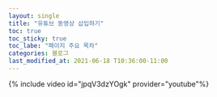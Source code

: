 ```yaml
---
layout: single
title: "유튜브 동영상 삽입하기"
toc: true
toc_sticky: true
toc_labe: "페이지 주요 목차"
categories: 블로그
last_modified_at: 2021-06-18 T10:36:00-11:00
---
```


{% include video id="jpqV3dzYOgk" provider="youtube"%}
